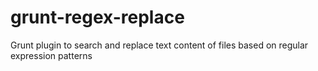 grunt-regex-replace
===================

Grunt plugin to search and replace text content of files based on regular expression patterns